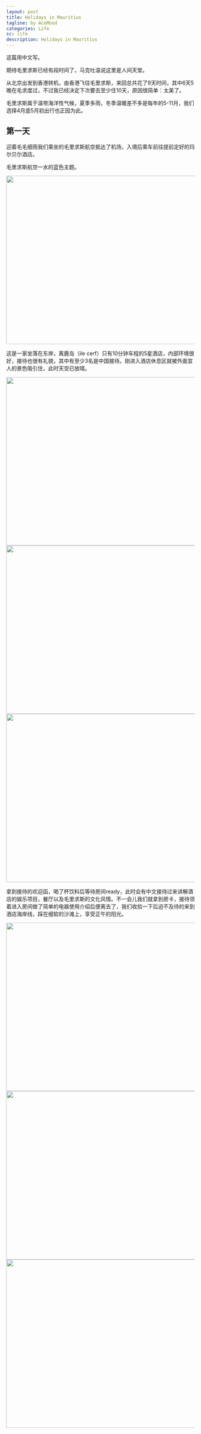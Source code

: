 ```yaml
---
layout: post
title: Holidays in Mauritius
tagline: by AceMood
categories: Life
sc: life
description: Holidays in Mauritius
---
```


这篇用中文写。

期待毛里求斯已经有段时间了，马克吐温说这里是人间天堂。

从北京出发到香港转机，由香港飞往毛里求斯，来回总共花了9天时间，其中6天5晚在毛求度过，不过我已经决定下次要去至少住10天，原因很简单：太美了。

毛里求斯属于温带海洋性气候，夏季多雨，冬季温暖差不多是每年的5-11月，我们选择4月底5月初出行也正因为此。

## 第一天

迎着毛毛细雨我们乘坐的毛里求斯航空抵达了机场，入境后乘车前往提前定好的玛尔贝尔酒店。

毛里求斯航空一水的蓝色主题。

<img src="/assets/images/20160507/DSC_0012.jpg" alt="" width="640" height="450" />

这是一家坐落在东岸，离鹿岛（ile cerf）只有10分钟车程的5星酒店，内部环境很好，接待也很有礼貌，其中有至少3名是中国接待。刚进入酒店休息区就被外面宜人的景色吸引住，此时天空已放晴。

<img src="/assets/images/20160507/DSC_0034.jpg" alt="" width="640" height="450" />
<img src="/assets/images/20160507/DSC_0040.jpg" alt="" width="640" height="450" />
<img src="/assets/images/20160507/DSC_0049.jpg" alt="" width="640" height="450" />
 

拿到接待的欢迎函，喝了杯饮料后等待房间ready，此时会有中文接待过来讲解酒店的娱乐项目，餐厅以及毛里求斯的文化风情。不一会儿我们就拿到房卡，接待领着进入房间做了简单的电器使用介绍后便离去了，我们收拾一下后迫不及待的来到酒店海岸线，踩在细软的沙滩上，享受正午的阳光。

<img src="/assets/images/20160507/DSC_0037.jpg" alt="" width="640" height="450" />
<img src="/assets/images/20160507/DSC_0042.jpg" alt="" width="640" height="450" />
<img src="/assets/images/20160507/DSC_0050.jpg" alt="" width="640" height="450" />